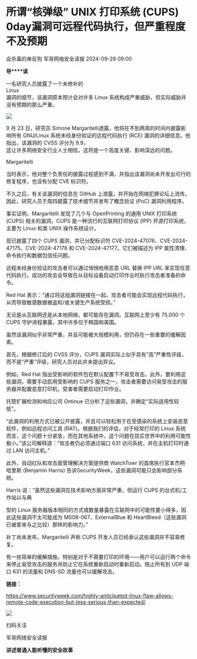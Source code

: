 #  所谓“核弹级” UNIX 打印系统 (CUPS) 0day漏洞可远程代码执行，但严重程度不及预期   
会杀毒的单反狗  军哥网络安全读报   2024-09-28 09:00  
  
**导****读**  
  
  
  
一名研究人员披露了一个未修补的  
Linux  
漏洞的细节，该漏洞原本预计会对许多
Linux 系统构成严重威胁，但实际威胁并没有预期的那么严重。  
  
![](https://mmbiz.qpic.cn/mmbiz_jpg/AnRWZJZfVaE2SEIm5HLy9SXGXJMnXxadhrXcwvKcBu0LMxxTjjsWHKtKMqAsfBibV1kwqke5JwFAot4OcB2ciaMg/640?wx_fmt=jpeg&from=appmsg "")  
  
9 月 23
日，研究员 Simone Margaritelli透露，他将在不到两周的时间内披露影响所有 GNU/Linux 系统未经身份验证的远程代码执行 (RCE)
漏洞的详细信息。他指出，该漏洞的 CVSS 评分为 9.9，  
这让许多网络安全行业人士相信，这将是一个高度关键、影响深远的问题。  
  
  
Margaritelli  
   
当时表示，他对整个负责任的披露过程感到不满，并指出该漏洞尚未开发出可行的修复程序，也没有分配
CVE 标识符。  
  
  
不久之后，有关该漏洞的信息在
GitHub 上泄露，并开始在网络犯罪论坛上流传。因此，研究人员于周四披露了技术细节并发布了概念验证 (PoC) 漏洞利用程序。  
  
  
事实证明，Margaritelli
发现了几个与 OpenPrinting 的通用 UNIX 打印系统 (CUPS) 相关的漏洞，CUPS 是一种流行的互联网打印协议 (IPP)
开源打印系统，主要为 Linux 和类 UNIX 操作系统设计。  
  
  
现已披露了四个
CUPS 漏洞，并已分配标识符 CVE-2024-47076、CVE-2024-47175、CVE-2024-47176 和
CVE-2024-47177。它们被描述为 IPP 属性清理、命令执行和数据包信任问题。  
  
  
远程未经身份验证的攻击者可以通过悄悄地用恶意
URL 替换 IPP URL 来实现任意代码执行。成功的攻击会导致在从目标设备启动打印作业时执行攻击者准备的命令。  
  
  
Red Hat
表示：“通过将这组漏洞链接在一起，攻击者可能会实现远程代码执行，从而导致敏感数据被盗和/或关键生产系统受损。”  
  
  
无论是从互联网还是从本地网络，都可能存在漏洞。互联网上至少有
75,000 个 CUPS 守护进程暴露，其中许多位于韩国和美国。  
  
  
虽然该漏洞似乎非常严重，并且可能被大规模利用，但仍存在一些重要的缓解因素。  
  
  
首先，根据修订后的
CVSS 评分，CUPS 漏洞实际上似乎具有“高”严重性评级，而不是“严重”评级，研究人员对此并未提出异议。  
  
  
例如，Red Hat
指出受影响的软件包在默认配置下不易受攻击。此外，要利用这些漏洞，需要手动启用受影响的 CUPS
服务之一，攻击者需要访问易受攻击的服务器并配置恶意打印机，受害者需要启动打印作业。  
  
  
托管扩展检测和响应公司
Ontinue 已分析了这些漏洞，并确定“实际适用性较低”。  
  
  
“此漏洞的利用方式已被公开披露，并且可以轻松用于在受感染的系统上安装恶意软件，例如远程访问工具
(RAT)。根据我们的评估，对于经常打印的 Linux
系统而言，这个问题十分紧急，而在其他系统中，这个问题在现实世界中的利用可能性极小。”该公司解释道：“攻击者仍必须通过端口 631
访问系统，并在主机打印时通过 LAN 访问主机。”  
  
  
此外，自动红队和攻击面管理解决方案提供商
WatchTowr 的首席执行官本杰明·哈里斯 (Benjamin Harris) 告诉SecurityWeek，这些漏洞可能只会影响部分系统。  
  
  
Harris
说：“虽然这些漏洞在技术影响方面非常严重，但运行 CUPS 的台式机/工作站以与典  
  
型的 Linux
服务器版本相同的方式或数量暴露在互联网中的可能性要小得多，因此这些漏洞不太可能成为 MS08-067、ExternalBlue 和
HeartBleed（这些漏洞已被拿来与之比较）那样的影响力。”  
  
  
补丁尚未发布，Margaritelli
声称 CUPS
开发人员已经承认这些漏洞并不容易修复。  
  
  
有一些简单的缓解措施，特别是对于不需要打印的环境——用户可以运行两个命令来停止易受攻击的服务并防止它在系统重新启动时重新启动。阻止所有到
UDP 端口 631 的流量和 DNS-SD 流量也可以缓解攻击。  
  
  
**链接：**  
  
https://www.securityweek.com/highly-anticipated-linux-flaw-allows-remote-code-execution-but-less-serious-than-expected/  
  
![](https://mmbiz.qpic.cn/mmbiz_jpg/AnRWZJZfVaGC3gsJClsh4Fia0icylyBEnBywibdbkrLLzmpibfdnf5wNYzEUq2GpzfedMKUjlLJQ4uwxAFWLzHhPFQ/640?wx_fmt=jpeg&wxfrom=5&wx_lazy=1&wx_co=1 "")  
  
扫码关注  
  
军哥网络安全读报  
  
**讲述普通人能听懂的安全故事**  
  
